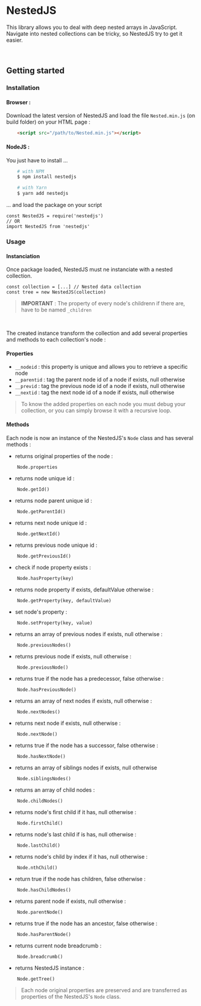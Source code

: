 # NestedJS
This library allows you to deal with deep nested arrays in JavaScript.<br>
Navigate into nested collections can be tricky, so NestedJS try to get it easier.

<br>

## Getting started
### Installation
#### Browser :
Download the latest version of NestedJS and load the file `Nested.min.js` (on build folder) on your HTML page :
```HTML
    <script src="/path/to/Nested.min.js"></script>
```

#### NodeJS :
You just have to install ...
```bash
    # with NPM
    $ npm install nestedjs

    # with Yarn
    $ yarn add nestedjs
```

... and load the package on your script
```JS
const NestedJS = require('nestedjs')
// OR
import NestedJS from 'nestedjs'
```

### Usage
#### Instanciation
Once package loaded, NestedJS must ne instanciate with a nested collection.
```JS
const collection = [...] // Nested data collection
const tree = new NestedJS(collection)
```
> **IMPORTANT** : The property of every node's childrenn if there are, have to be named `_children`

<br>

The created instance transform the collection and add several properties and methods to each collection's node :
#### Properties
 - `__nodeid` : this property is unique and allows you to retrieve a specific node
 - `__parentid` : tag the parent node id of a node if exists, null otherwise
 - `__previd` : tag the previous node id of a node if exists, null otherwise
 - `__nextid` : tag the next node id of a node if exists, null otherwise

 > To know the added properties on each node you must debug your collection, or you can simply browse it with a recursive loop.

#### Methods
Each node is now an instance of the NestedJS's `Node` class and has several methods :

- returns original properties of the node :
```JS
    Node.properties
```

- returns node unique id :
```JS
    Node.getId()
```

- returns node parent unique id :
```JS
    Node.getParentId()
```

- returns next node unique id :
```JS
    Node.getNextId()
```

- returns previous node unique id :
```JS
    Node.getPreviousId()
```

- check if node property exists :
```JS
    Node.hasProperty(key)
```

- returns node property if exists, defaultValue otherwise :
```JS
    Node.getProperty(key, defaultValue)
```

- set node's property :
```JS
    Node.setProperty(key, value)
```

- returns an array of previous nodes if exists, null otherwise :
```JS
    Node.previousNodes()
```

- returns previous node if exists, null otherwise :
```JS
    Node.previousNode()
```

- returns true if the node has a predecessor, false otherwise :
```JS
    Node.hasPreviousNode()
```

- returns an array of next nodes if exists, null otherwise :
```JS
    Node.nextNodes()
```

- returns next node if exists, null otherwise :
```JS
    Node.nextNode()
```

- returns true if the node has a successor, false otherwise :
```JS
    Node.hasNextNode()
```

- returns an array of siblings nodes if exists, null otherwise
```JS
    Node.siblingsNodes()
```

- returns an array of child nodes :
```JS
    Node.childNodes()
```

- returns node's first child if it has, null otherwise :
```JS
    Node.firstChild()
```

- returns node's last child if is has, null otherwise :
```JS
    Node.lastChild()
```

- returns node's child by index if it has, null otherwise :
```JS
    Node.nthChild()
```

- return true if the node has children, false otherwise :
```JS
    Node.hasChildNodes()
```

- returns parent node if exists, null otherwise :
```JS
    Node.parentNode()
```

- returns true if the node has an ancestor, false otherwise :
```JS
    Node.hasParentNode()
```

- returns current node breadcrumb :
```JS
    Node.breadcrumb()
```

- returns NestedJS instance :
```JS
    Node.getTree()
```

> Each node original properties are preserved and are transferred as properties of the NestedJS's `Node` class.